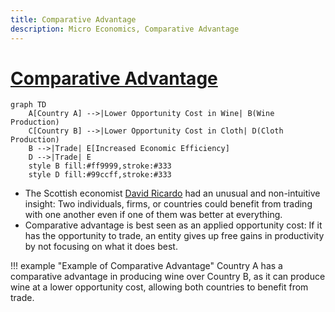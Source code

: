 ```yaml
---
title: Comparative Advantage
description: Micro Economics, Comparative Advantage
---
```


# [Comparative Advantage](https://en.wikipedia.org/wiki/Comparative_advantage)

```mermaid
graph TD
    A[Country A] -->|Lower Opportunity Cost in Wine| B(Wine Production)
    C[Country B] -->|Lower Opportunity Cost in Cloth| D(Cloth Production)
    B -->|Trade| E[Increased Economic Efficiency]
    D -->|Trade| E
    style B fill:#ff9999,stroke:#333
    style D fill:#99ccff,stroke:#333
```

- The Scottish economist [David Ricardo](https://en.wikipedia.org/wiki/David_Ricardo) had an unusual and non-intuitive insight: Two individuals, firms, or countries could benefit from trading with one another even if one of them was better at everything. 
- Comparative advantage is best seen as an applied opportunity cost: If it has the opportunity to trade, an entity gives up free gains in productivity by not focusing on what it does best.


!!! example "Example of Comparative Advantage"
    Country A has a comparative advantage in producing wine over Country B, as it can produce wine at a lower opportunity cost, allowing both countries to benefit from trade.